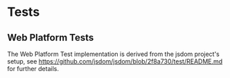 # Tests

## Web Platform Tests

The Web Platform Test implementation is derived from the jsdom project's setup, see https://github.com/jsdom/jsdom/blob/2f8a730/test/README.md for further details.
